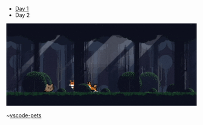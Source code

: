 - [Day 1](./day-1/README.md)
- Day 2

![0.1](img/0.1.gif)

~[vscode-pets](https://marketplace.visualstudio.com/items?itemName=tonybaloney.vscode-pets)